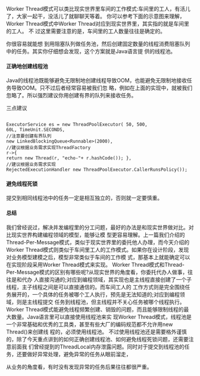 Worker Thread模式可以类比现实世界里⻋间的工作模式:⻋间里的工人，有活儿了，大家一起干，没活儿了就聊聊天等着。
 你可以参考下面的示意图来理解，Worker Thread模式中Worker Thread对应到现实世界里，其实指的就是⻋间里的工人。
 不 过这里需要注意的是，⻋间里的工人数量往往是确定的。  
 
 
 你很容易就能想 到用阻塞队列做任务池，然后创建固定数量的线程消费阻塞队列中的任务。其实你仔细想会发现，这个方案就是Java语言提 供的线程池。
 
 
 #### 正确地创建线程池 
 Java的线程池既能够避免无限制地创建线程导致OOM，也能避免无限制地接收任务导致OOM。只不过后者经常容易被我们忽
 略，例如在上面的实现中，就被我们忽略了。所以强烈建议你用创建有界的队列来接收任务。  
 
 三点建议
 ```  
 
 ExecutorService es = new ThreadPoolExecutor( 50, 500,
 60L, TimeUnit.SECONDS,
 //注意要创建有界队列
 new LinkedBlockingQueue<Runnable>(2000), 
 //建议根据业务需求实现ThreadFactory
 r->{
 return new Thread(r, "echo-"+ r.hashCode()); },
 //建议根据业务需求实现
 RejectedExecutionHandler new ThreadPoolExecutor.CallerRunsPolicy());
 ```
 
 
 ####  避免线程死锁
 
 提交到相同线程池中的任务一定是相互独立的，否则就一定要慎重。
 
 
 ####  总结
 我们曾经说过，解决并发编程里的分工问题，最好的办法是和现实世界做对比。对比现实世界构建编程领域的模型，能够让模 型更容易理解。上一篇我们介绍的Thread-Per-Message模式，类似于现实世界里的委托他人办理，而今天介绍的Worker Thread模式则类似于⻋间里工人的工作模式。如果你在设计阶段，发现对业务模型建模之后，模型非常类似于⻋间的工作模 式，那基本上就能确定可以在实现阶段采用Worker Thread模式来实现。
 Worker Thread模式和Thread-Per-Message模式的区别有哪些呢?从现实世界的⻆度看，你委托代办人做事，往往是和代办 人直接沟通的;对应到编程领域，其实现也是主线程直接创建了一个子线程，主子线程之间是可以直接通信的。而⻋间工人的 工作方式则是完全围绕任务展开的，一个具体的任务被哪个工人执行，预先是无法知道的;对应到编程领域，则是主线程提交 任务到线程池，但主线程并不关心任务被哪个线程执行。
 Worker Thread模式能避免线程频繁创建、销毁的问题，而且能够限制线程的最大数量。Java语言里可以直接使用线程池来实 现Worker Thread模式，线程池是一个非常基础和优秀的工具类，甚至有些大厂的编码规范都不允许用new Thread()来创建线 程的，必须使用线程池。
 不过使用线程池还是需要格外谨慎的，除了今天重点讲到的如何正确创建线程池、如何避免线程死锁问题，还需要注意前面我 们曾经提到的ThreadLocal内存泄露问题。同时对于提交到线程池的任务，还要做好异常处理，避免异常的任务从眼前溜走，
  
 从业务的⻆度看，有时没有发现异常的任务后果往往都很严重。